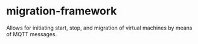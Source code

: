 # migration-framework
Allows for initiating start, stop, and migration of virtual machines by means of MQTT messages.

